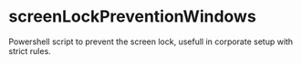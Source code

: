 # screenLockPreventionWindows
Powershell script to prevent the screen lock, usefull in corporate setup with strict rules.
